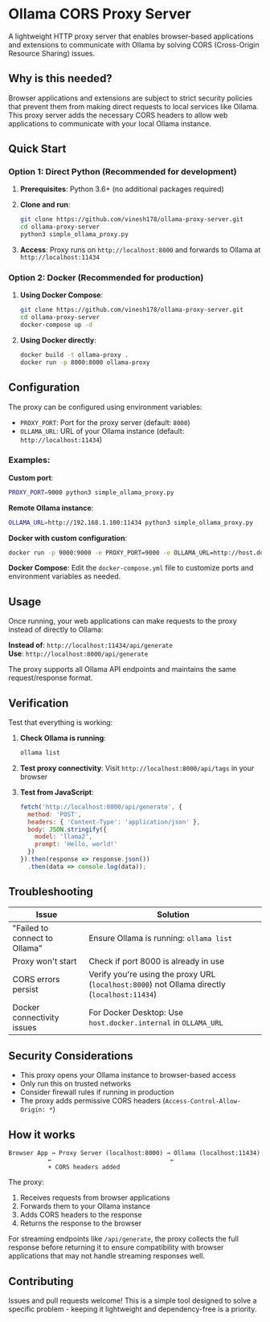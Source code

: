 # Ollama CORS Proxy Server

A lightweight HTTP proxy server that enables browser-based applications and extensions to communicate with Ollama by solving CORS (Cross-Origin Resource Sharing) issues.

## Why is this needed?

Browser applications and extensions are subject to strict security policies that prevent them from making direct requests to local services like Ollama. This proxy server adds the necessary CORS headers to allow web applications to communicate with your local Ollama instance.

## Quick Start

### Option 1: Direct Python (Recommended for development)

1. **Prerequisites**: Python 3.6+ (no additional packages required)

2. **Clone and run**:
   ```bash
   git clone https://github.com/vinesh178/ollama-proxy-server.git
   cd ollama-proxy-server
   python3 simple_ollama_proxy.py
   ```

3. **Access**: Proxy runs on `http://localhost:8000` and forwards to Ollama at `http://localhost:11434`

### Option 2: Docker (Recommended for production)

1. **Using Docker Compose**:
   ```bash
   git clone https://github.com/vinesh178/ollama-proxy-server.git
   cd ollama-proxy-server
   docker-compose up -d
   ```

2. **Using Docker directly**:
   ```bash
   docker build -t ollama-proxy .
   docker run -p 8000:8000 ollama-proxy
   ```

## Configuration

The proxy can be configured using environment variables:

- `PROXY_PORT`: Port for the proxy server (default: `8000`)
- `OLLAMA_URL`: URL of your Ollama instance (default: `http://localhost:11434`)

### Examples:

**Custom port**:
```bash
PROXY_PORT=9000 python3 simple_ollama_proxy.py
```

**Remote Ollama instance**:
```bash
OLLAMA_URL=http://192.168.1.100:11434 python3 simple_ollama_proxy.py
```

**Docker with custom configuration**:
```bash
docker run -p 9000:9000 -e PROXY_PORT=9000 -e OLLAMA_URL=http://host.docker.internal:11434 ollama-proxy
```

**Docker Compose**: Edit the `docker-compose.yml` file to customize ports and environment variables as needed.

## Usage

Once running, your web applications can make requests to the proxy instead of directly to Ollama:

**Instead of**: `http://localhost:11434/api/generate`  
**Use**: `http://localhost:8000/api/generate`

The proxy supports all Ollama API endpoints and maintains the same request/response format.

## Verification

Test that everything is working:

1. **Check Ollama is running**:
   ```bash
   ollama list
   ```

2. **Test proxy connectivity**:
   Visit `http://localhost:8000/api/tags` in your browser

3. **Test from JavaScript**:
   ```javascript
   fetch('http://localhost:8000/api/generate', {
     method: 'POST',
     headers: { 'Content-Type': 'application/json' },
     body: JSON.stringify({
       model: 'llama2',
       prompt: 'Hello, world!'
     })
   }).then(response => response.json())
     .then(data => console.log(data));
   ```

## Troubleshooting

| Issue | Solution |
|-------|----------|
| "Failed to connect to Ollama" | Ensure Ollama is running: `ollama list` |
| Proxy won't start | Check if port 8000 is already in use |
| CORS errors persist | Verify you're using the proxy URL (`localhost:8000`) not Ollama directly (`localhost:11434`) |
| Docker connectivity issues | For Docker Desktop: Use `host.docker.internal` in `OLLAMA_URL` |

## Security Considerations

- This proxy opens your Ollama instance to browser-based access
- Only run this on trusted networks
- Consider firewall rules if running in production
- The proxy adds permissive CORS headers (`Access-Control-Allow-Origin: *`)

## How it works

```
Browser App → Proxy Server (localhost:8000) → Ollama (localhost:11434)
           ←                                 ←
           + CORS headers added
```

The proxy:
1. Receives requests from browser applications
2. Forwards them to your Ollama instance
3. Adds CORS headers to the response
4. Returns the response to the browser

For streaming endpoints like `/api/generate`, the proxy collects the full response before returning it to ensure compatibility with browser applications that may not handle streaming responses well.

## Contributing

Issues and pull requests welcome! This is a simple tool designed to solve a specific problem - keeping it lightweight and dependency-free is a priority. 